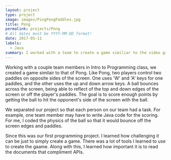 ```yaml
---
layout: project
type: project
image: images/PingPongPaddles.jpg
title: Pong
permalink: projects/Pong
# All dates must be YYYY-MM-DD format!
date: 2017-05-11
labels:
  - Java
summary: I worked with a team to create a game similiar to the video game Pong
---
```


Working with a couple team members in Intro to Programming class, we created a game similair to that of Pong. Like Pong, two players control two paddles on opposite sides of the screen. One uses 'W' and 'A' keys for one paddles, and the other uses the up and down arrow keys. A ball bounces across the screen, being able to reflect of the top and down edges of the screen or off the player's paddles. The goal is to score enough points by getting the ball to hit the opponent's side of the screen with the ball. 

We separated our project so that each person on our team had a task. For example, one team member may have to write Java code for the scoring. For me, I coded the physics of the ball so that it would bounce off the screen edges and paddles.

Since this was our first programming project. I learned how challenging it can be just to simply create a game. There was a lot of tools I learned to use to create the gaame. Along with this, I learned how important it is to read the documents that compliment APIs.
